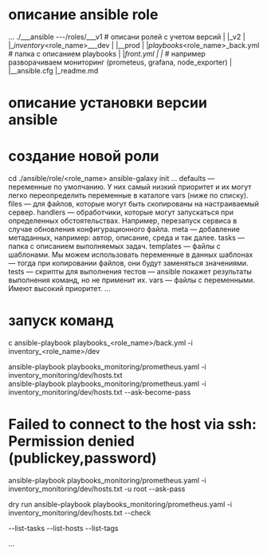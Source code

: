 # описание ansible role
...
./___ansible ---/roles/___v1  # описани ролей с учетом версий
            |                    |_v2 
            |
            |__inventory_<role_name>___dev
            |                       |__prod
            |
            |_playbooks_<role_name>_back.yml  # папка с описанием playbooks
            |                     |_front.yml
            |                     |_ # например разворачиваем мониторинг (prometeus, grafana, node_exporter)
            |
            |__ansible.cfg
            |_readme.md

  # описание установки версии ansible
  # создание новой роли
  cd ./ansible/role/<role_name>
  ansible-galaxy init <v1>
  ...
  defaults — переменные по умолчанию. У них самый низкий приоритет и их могут легко переопределить переменные в каталоге vars (ниже по списку).
  files — для файлов, которые могут быть скопированы на настраиваемый сервер.
  handlers — обработчики, которые могут запускаться при определенных обстоятельствах. Например, перезапуск сервиса в случае обновления конфигурационного файла.
  meta — добавление метаданных, например: автор, описание, среда и так далее.
  tasks — папка с описанием выполняемых задач.
  templates — файлы с шаблонами. Мы можем использовать переменные в данных шаблонах — тогда при копировании файлов, они будут заменяться значениями.
  tests — скрипты для выполнения тестов — ansible покажет результаты выполнения команд, но не применит их.
  vars — файлы с переменными. Имеют высокий приоритет.
  ...
  # запуск команд
  c
  ansible-playbook playbooks_<role_name>/back.yml -i inventory_<role_name>/dev
  
  ansible-playbook playbooks_monitoring/prometheus.yaml -i inventory_monitoring/dev/hosts.txt   
  ansible-playbook playbooks_monitoring/prometheus.yaml -i inventory_monitoring/dev/hosts.txt --ask-become-pass 
  # Failed to connect to the host via ssh: Permission denied (publickey,password)
  ansible-playbook playbooks_monitoring/prometheus.yaml -i inventory_monitoring/dev/hosts.txt -u root --ask-pass

  dry run
  ansible-playbook playbooks_monitoring/prometheus.yaml -i inventory_monitoring/dev/hosts.txt --check

  --list-tasks
  --list-hosts
  --list-tags


...
